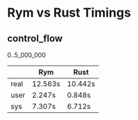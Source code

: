 # Rym vs Rust Timings

## control_flow

0..5_000_000

|      | Rym     | Rust    |
| ---- | ------- | ------- |
| real | 12.563s | 10.442s |
| user | 2.247s  | 0.848s  |
| sys  | 7.307s  | 6.712s  |
